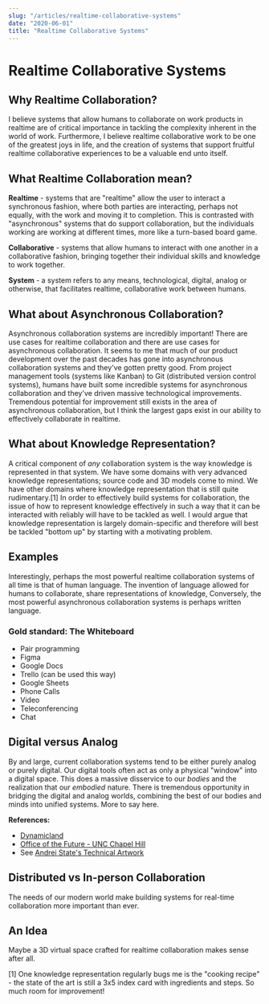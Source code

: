 ```yaml
---
slug: "/articles/realtime-collaborative-systems"
date: "2020-06-01"
title: "Realtime Collaborative Systems"
---
```


# Realtime Collaborative Systems

## Why Realtime Collaboration?

I believe systems that allow humans to collaborate on work products in realtime are of critical importance in tackling the complexity inherent in the world of work.
Furthermore, I believe realtime collaborative work to be one of the greatest joys in life, and the creation of systems that support fruitful realtime collaborative experiences to be a valuable end unto itself.

## What Realtime Collaboration mean?

**Realtime** - systems that are "realtime" allow the user to interact a synchronous fashion, where both parties are interacting, perhaps not equally, with the work and moving it to completion. This is contrasted with "asynchronous" systems that do support collaboration, but the individuals working are working at different times, more like a turn-based board game.

**Collaborative** - systems that allow humans to interact with one another in a collaborative fashion, bringing together their individual skills and knowledge to work together.

**System** - a system refers to any means, technological, digital, analog or otherwise, that facilitates realtime, collaborative work between humans.

## What about Asynchronous Collaboration?

Asynchronous collaboration systems are incredibly important! There are use cases for realtime collaboration and there are use cases for asynchronous collaboration. It seems to me that much of our product development over the past decades has gone into asynchronous collaboration systems and they've gotten pretty good.
From project management tools (systems like Kanban) to Git (distributed version control systems), humans have built some incredible systems for asynchronous collaboration and they've driven massive technological improvements.
Tremendous potential for improvement still exists in the area of asynchronous collaboration, but I think the largest gaps exist in our ability to effectively collaborate in realtime.

## What about Knowledge Representation?

A critical component of _any_ collaboration system is the way knowledge is represented in that system. We have some domains with very advanced knowledge representations; source code and 3D models come to mind. We have other domains where knowledge representation that is still quite rudimentary.[1]
In order to effectively build systems for collaboration, the issue of how to represent knowledge effectively in such a way that it can be interacted with reliably will have to be tackled as well.
I would argue that knowledge representation is largely domain-specific and therefore will best be tackled "bottom up" by starting with a motivating problem.

## Examples

Interestingly, perhaps the most powerful realtime collaboration systems of all time is that of human language. The invention of language allowed for humans to collaborate, share representations of knowledge,
Conversely, the most powerful asynchronous collaboration systems is perhaps written language.

### Gold standard: The Whiteboard

- Pair programming
- Figma
- Google Docs
- Trello (can be used this way)
- Google Sheets
- Phone Calls
- Video
- Teleconferencing
- Chat

## Digital versus Analog

By and large, current collaboration systems tend to be either purely analog or purely digital. Our digital tools often act as only a physical "window" into a digital space. This does a massive disservice to our _bodies_ and the realization that our _embodied_ nature.
There is tremendous opportunity in bridging the digital and analog worlds, combining the best of our bodies and minds into unified systems.
More to say here.

**References:**

- [Dynamicland](https://dynamicland.org/)
- [Office of the Future - UNC Chapel Hill](https://www.cs.unc.edu/Research/stc/)
- See [Andrei State's Technical Artwork](https://www.cs.unc.edu/~andrei/artagrafica/technical.htm)

## Distributed vs In-person Collaboration

The needs of our modern world make building systems for real-time collaboration more important than ever.

## An Idea

Maybe a 3D virtual space crafted for realtime collaboration makes sense after all.

[1] One knowledge representation regularly bugs me is the "cooking recipe" - the state of the art is still a 3x5 index card with ingredients and steps. So much room for improvement!
